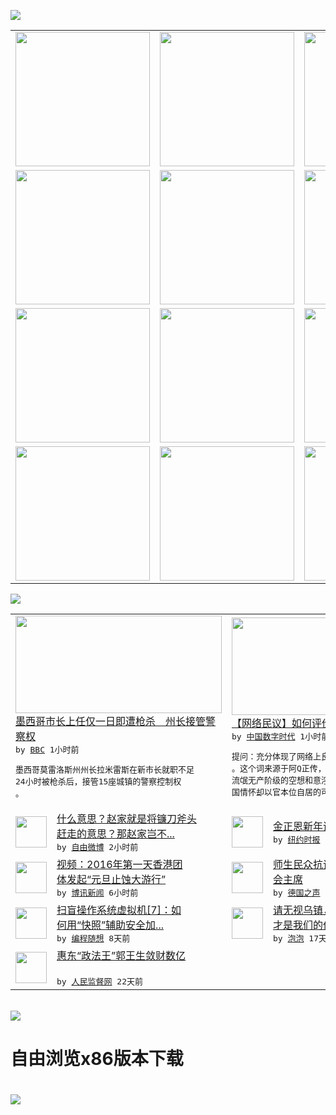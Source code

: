 

<a href="https://github.com/greatfire/z/raw/master/FreeBrowser.apk"><img src="https://raw.githubusercontent.com/greatfire/wiki/master/x/header.png" /></a><table><tr><td width="262" align="center" valign="center"><a href="https://github.com/greatfire/wiki/wiki/nyt" title="纽约时报中文网 国际纵览"><img src="https://raw.githubusercontent.com/greatfire/wiki/master/x/nyt_flag.png" width="215"/></a></td><td width="262" align="center" valign="center"><a href="https://github.com/greatfire/wiki/wiki/dw" title=""><img src="https://raw.githubusercontent.com/greatfire/wiki/master/x/dw_flag.png" width="215"/></a></td><td width="262" align="center" valign="center"><a href="https://github.com/greatfire/wiki/wiki/rmjd" title=""><img src="https://raw.githubusercontent.com/greatfire/wiki/master/x/rmjd_flag.png" width="215"/></a></td></tr><tr><td width="262" align="center" valign="center"><a href="https://github.com/paopaonetizen/website" title="泡泡 - 未经审查的互联网信息"><img src="https://raw.githubusercontent.com/greatfire/wiki/master/x/pp_flag.png" width="215"/></a></td><td width="262" align="center" valign="center"><a href="https://github.com/getlantern/mirror" title="以及自由微博和GreatFire.org官方中文论坛"><img src="https://raw.githubusercontent.com/greatfire/wiki/master/x/lantern_flag.png" width="215"/></a></td><td width="262" align="center" valign="center"><a href="https://github.com/cdtmirrors/m/" title=""><img src="https://raw.githubusercontent.com/greatfire/wiki/master/x/cdt_flag.png" width="215"/></a></td></tr><tr><td width="262" align="center" valign="center"><a href="https://github.com/program-think/blog" title="编程随想的博客"><img src="https://raw.githubusercontent.com/greatfire/wiki/master/x/pt_flag.png" width="215"/></a></td><td width="262" align="center" valign="center"><a href="https://github.com/greatfire/wiki/wiki/bbc" title=""><img src="https://raw.githubusercontent.com/greatfire/wiki/master/x/bbc_flag.png" width="215"/></a></td><td width="262" align="center" valign="center"><a href="https://github.com/freeweibo/s" title="自由微博 - 匿名和不受屏蔽的新浪微博搜索"><img src="https://raw.githubusercontent.com/greatfire/wiki/master/x/fw_flag.png" width="215"/></a></td></tr><tr><td width="262" align="center" valign="center"><a href="https://github.com/greatfire/wiki/wiki/google" title=""><img src="https://raw.githubusercontent.com/greatfire/wiki/master/x/google_flag.png" width="215"/></a></td><td width="262" align="center" valign="center"><a href="https://github.com/bxnews/boxun" title=""><img src="https://raw.githubusercontent.com/greatfire/wiki/master/x/bx_flag.png" width="215"/></a></td><td width="262" align="center" valign="center"><a href="https://github.com/greatfire/wiki/wiki/open-source" title="欢迎访问GreatFire.org开发者项目网站"><img src="https://raw.githubusercontent.com/greatfire/wiki/master/x/open-source_flag.png" width="215"/></a></td></tr></table><img src="https://raw.githubusercontent.com/greatfire/wiki/master/x/newsfeed text.png" /><table cols="4"><tr><td colspan="2" width="380"><a href="http://www.bbc.com/zhongwen/simp/world/2016/01/160104_mexico_mayor_shooting"><img src="https://raw.githubusercontent.com/greatfire/wiki/master/x/bbc_logo_b.png" width="330" height="156"/></a></br><a href="http://www.bbc.com/zhongwen/simp/world/2016/01/160104_mexico_mayor_shooting">墨西哥市长上任仅一日即遭枪杀　州长接管警<br/>察权</a></br><kbd> by <a href="http://www.bbc.co.uk/zhongwen/simp">BBC</a> 1小时前 </kbd></br><pre>墨西哥莫雷洛斯州州长拉米雷斯在新市长就职不足<br/>24小时被枪杀后，接管15座城镇的警察控制权<br/>。</pre></td><td colspan="2" width="380"><a href="http://feedproxy.google.com/~r/chinadigitaltimes/IyPt/~3/s0UY3SpvnTo/"><img src="http://chinadigitaltimes.net/chinese/files/2016/01/4134904.png" width="330" height="156"/></a></br><a href="http://feedproxy.google.com/~r/chinadigitaltimes/IyPt/~3/s0UY3SpvnTo/">【网络民议】如何评价「你也配姓赵」？</a></br><kbd> by <a href="http://chinadigitaltimes.net/chinese/">中国数字时代</a> 1小时前 </kbd></br><pre>提问：充分体现了网络上良莠不齐信息泛滥的现状<br/>。这个词来源于阿Q正传，本意是讽刺阿Q这样的<br/>流氓无产阶级的空想和意淫，毫无革命精神毫无爱<br/>国情怀却以官本位自居的可悲陈...</pre></td></tr><tr><td><img src="http://ww1.sinaimg.cn/large/3e518583jw1ezmqqihgmsj20b90bpaan.jpg" width="50" height="50"/></td><td width="280"><a href="https://freeweibo.com/weibo/3927543947986184">什么意思？赵家就是将镰刀斧头<br/>赶走的意思？那赵家岂不...</a></br><kbd> by <a href="https://freeweibo.com/">自由微博</a> 2小时前 </kbd></td><td><img src="http://static01.nyt.com/images/2016/01/02/world/02NorthKorea-web/02NorthKorea-web-articleLarge.jpg" width="50" height="50"/></td><td width="280"><a href="https://d3qlz4p8smvoli.cloudfront.net/asia-pacific/20160104/c04northkorea/">金正恩新年讲话提及朝韩和解</a></br><kbd> by <a href="http://m.cn.nytimes.com/">纽约时报</a> 3小时前 </kbd></td></tr><tr><td><img src="http://www.boxun.com/news/images/2016/01/201601040819taiwan1.jpg" width="50" height="50"/></td><td width="280"><a href="http://www.boxun.com/news/gb/taiwan/2016/01/201601040819.shtml">视频：2016年第一天香港团<br/>体发起“元旦止蚀大游行”</a></br><kbd> by <a href="http://www.boxun.com">博讯新闻</a> 6小时前 </kbd></td><td><img src="http://www.dw.com/image/0,,18956394_302,00.jpg" width="50" height="50"/></td><td width="280"><a href="http://dw.com/p/1HXPz?maca=chi-GK-text-greatfire-all-chinese-15625-xml-mrss">师生民众抗议李国章任港大校委<br/>会主席</a></br><kbd> by <a href="http://dw.de">德国之声</a> 1天前 </kbd></td></tr><tr><td><img src="http://lh4.googleusercontent.com/Uh2a4j8Qpt7M7Ghh3Sc5--4uug3ax5C9y9IkNfPp676ylq-PrzKqsjnEMZQJLgJWI6RmVKlscB923dou0EoXbXGBF-Y5s1toY1X7r8nAcA7fvml4r6B9S78YloA" width="50" height="50"/></td><td width="280"><a href="http://feedproxy.google.com/~r/programthink/~3/7yMP5T5J3II/system-vm-7.html">扫盲操作系统虚拟机[7]：如<br/>何用“快照”辅助安全加...</a></br><kbd> by <a href="http://program-think.blogspot.com">编程随想</a> 8天前 </kbd></td><td><img src="https://raw.githubusercontent.com/greatfire/wiki/master/x/pp_logo.png" width="50" height="50"/></td><td width="280"><a href="https://pao-pao.net/article/653">请无视乌镇，Internet<br/>才是我们的价值</a></br><kbd> by <a href="https://pao-pao.net">泡泡</a> 17天前 </kbd></td></tr><tr><td><img src="http://www.rmjdw.com/uploads/151213/3-151213135J1423.jpg" width="50" height="50"/></td><td width="280"><a href="http://www.rmjdw.com//tebiebaodao/20151213/15247.html">惠东“政法王”郭王生敛财数亿<br/> </a></br><kbd> by <a href="http://www.rmjdw.com/">人民监督网</a> 22天前 </kbd></td></table></br><a href="https://github.com/greatfire/z/raw/master/FreeBrowser.apk"><img src="https://raw.githubusercontent.com/greatfire/wiki/master/x/download app.png" /></a><h1>自由浏览x86版本下载<h1><a href="https://github.com/greatfire/z/raw/master/FreeBrowser-x86.apk"><img src="https://raw.githubusercontent.com/greatfire/images/master/fb86.qr.png" /></a>